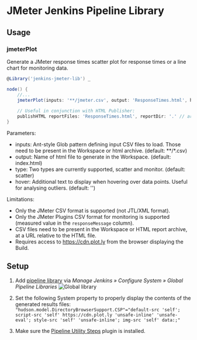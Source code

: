 # JMeter Jenkins Pipeline Library

Usage
-----

### jmeterPlot

Generate a JMeter response times scatter plot for response times or a line chart for monitoring data.

```groovy
@Library('jenkins-jmeter-lib') _

node() {
    //...
    jmeterPlot(inputs: '**/jmeter.csv', output: 'ResponseTimes.html', hover: 'AccountNo')
    
    // Useful in conjunction with HTML Publisher:
    publishHTML reportFiles: 'ResponseTimes.html', reportDir: '.' // archive the entire folder incl. CSV files
}
```

Parameters:
- inputs: Ant-style Glob pattern defining input CSV files to load. Those need to be present in the Workspace or html archive. (default: **/*.csv)
- output: Name of html file to generate in the Workspace. (default: index.html)
- type: Two types are currently supported, scatter and monitor. (default: scatter)
- hover: Additional text to display when hovering over data points. Useful for analysing outliers. (default: '')

Limitations:
- Only the JMeter CSV format is supported (not JTL/XML format).
- Only the JMeter Plugins CSV format for monitoring is supported (measured value in the `responseMessage` column).
- CSV files need to be present in the Workspace or HTML report archive, at a URL relative to the HTML file.
- Requires access to https://cdn.plot.ly from the browser displaying the Build. 


Setup
-----

1. Add [pipeline library](https://jenkins.io/doc/book/pipeline/shared-libraries/#global-shared-libraries) via *Manage Jenkins » Configure System » Global Pipeline Libraries*
![Global library](https://jenkins.io/doc/book/resources/pipeline/add-global-pipeline-libraries.png)

2. Set the following System property to properly display the contents of the generated results files:
`"hudson.model.DirectoryBrowserSupport.CSP"="default-src 'self'; script-src 'self' https://cdn.plot.ly 'unsafe-inline' 'unsafe-eval'; style-src 'self' 'unsafe-inline'; img-src 'self' data:;"`

3. Make sure the [Pipeline Utility Steps](https://plugins.jenkins.io/pipeline-utility-steps) plugin is installed.
